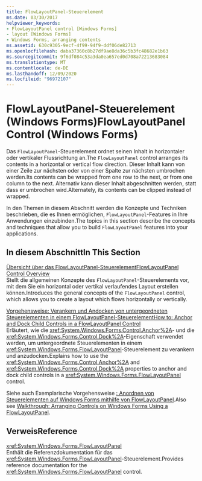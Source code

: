 ```yaml
---
title: FlowLayoutPanel-Steuerelement
ms.date: 03/30/2017
helpviewer_keywords:
- FlowLayoutPanel control [Windows Forms]
- layout [Windows Forms]
- Windows Forms, arranging contents
ms.assetid: 630c9305-9ecf-4f99-94f9-ddf06de82713
ms.openlocfilehash: daba37360c8b27df9ae8da36c5b3fc48682e1b63
ms.sourcegitcommit: 9f6df084c53a3da0ea657ed0d708a72213683084
ms.translationtype: MT
ms.contentlocale: de-DE
ms.lasthandoff: 12/09/2020
ms.locfileid: "96972107"
---
```

# <a name="flowlayoutpanel-control-windows-forms"></a><span data-ttu-id="093e6-102">FlowLayoutPanel-Steuerelement (Windows Forms)</span><span class="sxs-lookup"><span data-stu-id="093e6-102">FlowLayoutPanel Control (Windows Forms)</span></span>
<span data-ttu-id="093e6-103">Das `FlowLayoutPanel`-Steuerelement ordnet seinen Inhalt in horizontaler oder vertikaler Flussrichtung an.</span><span class="sxs-lookup"><span data-stu-id="093e6-103">The `FlowLayoutPanel` control arranges its contents in a horizontal or vertical flow direction.</span></span> <span data-ttu-id="093e6-104">Dieser Inhalt kann von einer Zeile zur nächsten oder von einer Spalte zur nächsten umbrochen werden.</span><span class="sxs-lookup"><span data-stu-id="093e6-104">Its contents can be wrapped from one row to the next, or from one column to the next.</span></span> <span data-ttu-id="093e6-105">Alternativ kann dieser Inhalt abgeschnitten werden, statt dass er umbrochen wird.</span><span class="sxs-lookup"><span data-stu-id="093e6-105">Alternately, its contents can be clipped instead of wrapped.</span></span>  
  
 <span data-ttu-id="093e6-106">In den Themen in diesem Abschnitt werden die Konzepte und Techniken beschrieben, die es Ihnen ermöglichen, `FlowLayoutPanel`-Features in Ihre Anwendungen einzubinden.</span><span class="sxs-lookup"><span data-stu-id="093e6-106">The topics in this section describe the concepts and techniques that allow you to build `FlowLayoutPanel` features into your applications.</span></span>  
  
## <a name="in-this-section"></a><span data-ttu-id="093e6-107">In diesem Abschnitt</span><span class="sxs-lookup"><span data-stu-id="093e6-107">In This Section</span></span>  
 [<span data-ttu-id="093e6-108">Übersicht über das FlowLayoutPanel-Steuerelement</span><span class="sxs-lookup"><span data-stu-id="093e6-108">FlowLayoutPanel Control Overview</span></span>](flowlayoutpanel-control-overview.md)  
 <span data-ttu-id="093e6-109">Stellt die allgemeinen Konzepte des `FlowLayoutPanel`-Steuerelements vor, mit dem Sie ein horizontal oder vertikal verlaufendes Layout erstellen können.</span><span class="sxs-lookup"><span data-stu-id="093e6-109">Introduces the general concepts of the `FlowLayoutPanel` control, which allows you to create a layout which flows horizontally or vertically.</span></span>  
  
 [<span data-ttu-id="093e6-110">Vorgehensweise: Verankern und Andocken von untergeordneten Steuerelementen in einem FlowLayoutPanel-Steuerelement</span><span class="sxs-lookup"><span data-stu-id="093e6-110">How to: Anchor and Dock Child Controls in a FlowLayoutPanel Control</span></span>](how-to-anchor-and-dock-child-controls-in-a-flowlayoutpanel-control.md)  
 <span data-ttu-id="093e6-111">Erläutert, wie die <xref:System.Windows.Forms.Control.Anchor%2A>- und die <xref:System.Windows.Forms.Control.Dock%2A>-Eigenschaft verwendet werden, um untergeordnete Steuerelementen in einem <xref:System.Windows.Forms.FlowLayoutPanel>-Steuerelement zu verankern und anzudocken.</span><span class="sxs-lookup"><span data-stu-id="093e6-111">Explains how to use the <xref:System.Windows.Forms.Control.Anchor%2A> and <xref:System.Windows.Forms.Control.Dock%2A> properties to anchor and dock child controls in a <xref:System.Windows.Forms.FlowLayoutPanel> control.</span></span>  
  
 <span data-ttu-id="093e6-112">Siehe auch Exemplarische Vorgehensweise [: Anordnen von Steuerelementen auf Windows Forms mithilfe von FlowLayoutPanel](walkthrough-arranging-controls-on-windows-forms-using-a-flowlayoutpanel.md).</span><span class="sxs-lookup"><span data-stu-id="093e6-112">Also see [Walkthrough: Arranging Controls on Windows Forms Using a FlowLayoutPanel](walkthrough-arranging-controls-on-windows-forms-using-a-flowlayoutpanel.md).</span></span>  
  
## <a name="reference"></a><span data-ttu-id="093e6-113">Verweis</span><span class="sxs-lookup"><span data-stu-id="093e6-113">Reference</span></span>  
 <xref:System.Windows.Forms.FlowLayoutPanel>  
 <span data-ttu-id="093e6-114">Enthält die Referenzdokumentation für das <xref:System.Windows.Forms.FlowLayoutPanel>-Steuerelement.</span><span class="sxs-lookup"><span data-stu-id="093e6-114">Provides reference documentation for the <xref:System.Windows.Forms.FlowLayoutPanel> control.</span></span>
